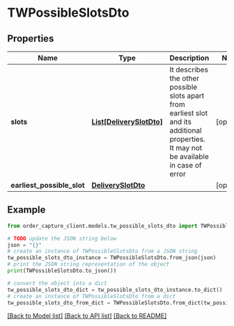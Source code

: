 # TWPossibleSlotsDto


## Properties

Name | Type | Description | Notes
------------ | ------------- | ------------- | -------------
**slots** | [**List[DeliverySlotDto]**](DeliverySlotDto.md) | It describes the other possible slots apart from earliest slot and its additional properties. It may not be available in case of error | [optional] 
**earliest_possible_slot** | [**DeliverySlotDto**](DeliverySlotDto.md) |  | [optional] 

## Example

```python
from order_capture_client.models.tw_possible_slots_dto import TWPossibleSlotsDto

# TODO update the JSON string below
json = "{}"
# create an instance of TWPossibleSlotsDto from a JSON string
tw_possible_slots_dto_instance = TWPossibleSlotsDto.from_json(json)
# print the JSON string representation of the object
print(TWPossibleSlotsDto.to_json())

# convert the object into a dict
tw_possible_slots_dto_dict = tw_possible_slots_dto_instance.to_dict()
# create an instance of TWPossibleSlotsDto from a dict
tw_possible_slots_dto_from_dict = TWPossibleSlotsDto.from_dict(tw_possible_slots_dto_dict)
```
[[Back to Model list]](../README.md#documentation-for-models) [[Back to API list]](../README.md#documentation-for-api-endpoints) [[Back to README]](../README.md)



